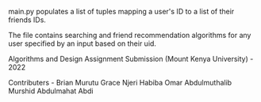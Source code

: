 main.py populates a list of tuples mapping a user's ID to a list of their friends IDs. 

The file contains searching and friend recommendation algorithms for any user specified by an input based on their uid.
  
Algorithms and Design Assignment Submission (Mount Kenya University) - 2022

Contributers -
Brian Murutu
Grace Njeri
Habiba Omar
Abdulmuthalib Murshid
Abdulmahat Abdi

		
		
		
